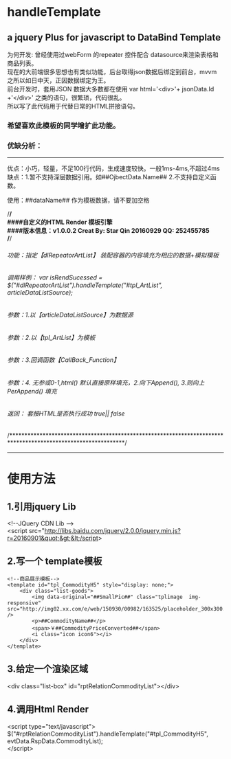 # handleTemplate
##  a jquery Plus for javascript to DataBind Template  

为何开发:
 曾经使用过webForm 的repeater 控件配合 datasource来渲染表格和商品列表。<br />
 现在的大前端很多思想也有类似功能，后台取得json数据后绑定到前台，mvvm 之所以如日中天，正因数据绑定为王。<br />
 前台开发时，套用JSON 数据大多数都在使用 var  html='&lt;div&gt;'+ jsonData.Id +'&lt;/div&gt;' 之类的语句，很繁琐，代码很乱。<br />
 所以写了此代码用于代替日常的HTML拼接语句。
 
### 希望喜欢此模板的同学增扩此功能。

### 优缺分析：
<hr/>
 优点：小巧，轻量，不足100行代码，生成速度较快。一般1ms-4ms,不超过4ms <br />
 缺点：1.暂不支持深层数据引用。如##OjbectData.Name## 2.不支持自定义函数。<br />

使用：##dataName## 作为模板数据，请不要加空格<br />


/**************************************************************************************************************/<br />
####自定义的HTML Render 模板引擎<br />
####版本信息：v1.0.0.2  Creat By: Star Qin  20160929    QQ: 252455785 <br />
/**************************************************************************************************************/<br />
###### 功能：指定【dlRepeatorArtList】 装配容器的内容填充为相应的数据+模拟模板<br />
###### 调用样例： var isRendSucessed = $(&quot;#dlRepeatorArtList&quot;).handleTemplate(&quot;#tpl_ArtList&quot;, articleDataListSource);<br />
###### 参数：1.以【articleDataListSource】为数据源<br />
###### 参数：2.以【tpl_ArtList】为模板<br />
###### 参数：3.回调函数【CallBack_Function】<br />
###### 参数：4. 无参或0-1,html() 默认直接原样填充，2.向下Append(), 3.则向上PerAppend() 填充<br />
###### 返回： 套接HTML是否执行成功 true|| false<br />
/**************************************************************************************************************/

<hr/>

# 使用方法
## 1.引用jquery Lib 

&lt;!--JQuery  CDN Lib --&gt; <br />
&lt;script src=&quot;http://libs.baidu.com/jquery/2.0.0/jquery.min.js?r=20160901&quot;&gt;&lt;/script&gt;

## 2.写一个 template模板

    <!--商品展示模板-->
    <template id="tpl_CommodityH5" style="display: none;">
        <div class="list-goods">
            <img data-original="##SmallPic##" class="tplimage  img-responsive"  src="http://img02.xx.com/e/web/150930/00982/163525/placeholder_300x300.png" />
            <p>##CommodityName##</p>
            <span>￥##CommodityPriceConverted##</span>
            <i class="icon icon6"></i>
        </div>
    </template>
    
## 3.给定一个渲染区域

&lt;div class=&quot;list-box&quot;  id=&quot;rptRelationCommodityList&quot;&gt;&lt;/div&gt;

  
## 4.调用Html Render 

&lt;script  type=&quot;text/javascript&quot;&gt;<br />
$(&quot;#rptRelationCommodityList&quot;).handleTemplate(&quot;#tpl_CommodityH5&quot;, evtData.RspData.CommodityList);<br />
&lt;/script&gt;<br />
 

